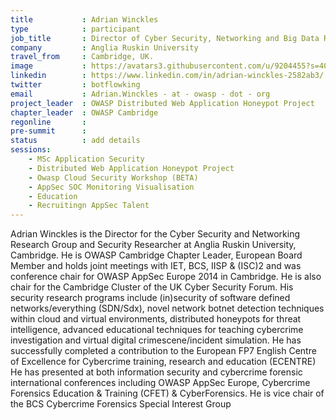 ```yaml
---
title           : Adrian Winckles
type            : participant
job_title       : Director of Cyber Security, Networking and Big Data Research Group
company         : Anglia Ruskin University
travel_from     : Cambridge, UK.
image           : https://avatars3.githubusercontent.com/u/9204455?s=400&u=bfa256a00739d0103b0bffd52271ef3b9eec5bad&v=4
linkedin        : https://www.linkedin.com/in/adrian-winckles-2582ab3/
twitter         : botflowking
email           : Adrian.Winckles - at - owasp - dot - org
project_leader  : OWASP Distributed Web Application Honeypot Project
chapter_leader  : OWASP Cambridge
regonline       :
pre-summit      :
status          : add details
sessions:
    - MSc Application Security
    - Distributed Web Application Honeypot Project
    - Owasp Cloud Security Workshop (BETA)
    - AppSec SOC Monitoring Visualisation
    - Education
    - Recruitingn AppSec Talent
---
```


Adrian Winckles is the Director for the Cyber Security and Networking Research Group and Security Researcher at Anglia Ruskin University, Cambridge. He is OWASP Cambridge Chapter Leader, European Board Member and holds joint meetings with IET, BCS, IISP & (ISC)2 and was conference chair for OWASP AppSec Europe 2014 in Cambridge. He is also chair for the Cambridge Cluster of the UK Cyber Security Forum.  His security research programs include (in)security of software defined networks/everything (SDN/Sdx), novel network botnet detection techniques within cloud and virtual environments, distributed honeypots for threat intelligence, advanced educational techniques for teaching cybercrime investigation and virtual digital crimescene/incident simulation. He has successfully completed a contribution to the European FP7 English Centre of Excellence for Cybercrime training, research and education (ECENTRE)  He has presented at both information security and cybercrime forensic international conferences including OWASP AppSec Europe, Cybercrime Forensics Education & Training (CFET) & CyberForensics. He is vice chair of the BCS Cybercrime Forensics Special Interest Group
